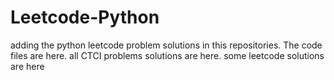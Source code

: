 # Leetcode-Python
adding the python leetcode problem solutions in this repositories. 
The code files are here.
all CTCI problems solutions are here.
some leetcode solutions are here


























































































































































































































































































































































































































































































































































































































































































































































































































































































































































